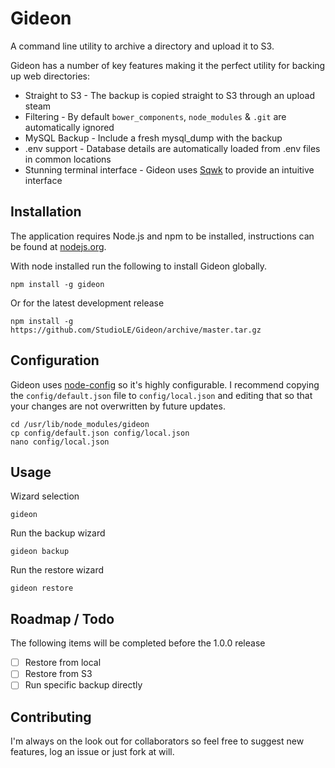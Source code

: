 # Gideon

A command line utility to archive a directory and upload it to S3.

Gideon has a number of key features making it the perfect utility for backing up web directories:

- Straight to S3 - The backup is copied straight to S3 through an upload steam
- Filtering - By default `bower_components`, `node_modules` & `.git` are automatically ignored
- MySQL Backup - Include a fresh mysql_dump with the backup
- .env support - Database details are automatically loaded from .env files in common locations
- Stunning terminal interface - Gideon uses [Sqwk](https://github.com/StudioLE/sqwk) to provide an intuitive interface

## Installation

The application requires Node.js and npm to be installed, instructions can be found at [nodejs.org](http://nodejs.org/).

With node installed run the following to install Gideon globally.

```
npm install -g gideon
```

Or for the latest development release

```
npm install -g https://github.com/StudioLE/Gideon/archive/master.tar.gz
```

## Configuration

Gideon uses [node-config](https://github.com/lorenwest/node-config) so it's highly configurable. I recommend copying the `config/default.json` file to `config/local.json` and editing that so that your changes are not overwritten by future updates.

```
cd /usr/lib/node_modules/gideon
cp config/default.json config/local.json
nano config/local.json
```

## Usage

Wizard selection
```
gideon
```

Run the backup wizard
```
gideon backup
```

Run the restore wizard
```
gideon restore
```

## Roadmap / Todo

The following items will be completed before the 1.0.0 release

- [ ] Restore from local
- [ ] Restore from S3
- [ ] Run specific backup directly

## Contributing

I'm always on the look out for collaborators so feel free to suggest new features, log an issue or just fork at will.
